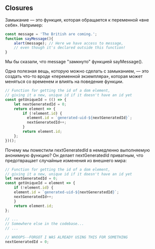 <h2>Closures</h2>

Замыкание — это функция, которая обращается к переменной «вне себя». Например:

```javascript
const message = 'The British are coming.';
function sayMessage(){
    alert(message); // Here we have access to message,
    // even though it's declared outside this function!
}
```

Мы бы сказали, что message "замкнуто" функцией sayMessage().

Одна полезная вещь, которую можно сделать с замыканием, — это создать что-то вроде «переменной экземпляра», 
которая может меняться со временем и влиять на поведение функции.

```javascript
// Function for getting the id of a dom element,
// giving it a new, unique id if it doesn't have an id yet
const getUniqueId = (() => {
    let nextGeneratedId = 0;
    return element => {
        if (!element.id) {
          element.id = `generated-uid-${nextGeneratedId}`;
          nextGeneratedId++;
        }
        return element.id;
    };
})();
```

Почему мы поместили nextGeneratedId в немедленно выполняемую анонимную функцию? Он делает nextGeneratedId приватным, 
что предотвращает случайные изменения из внешнего мира:

```javascript
// Function for getting the id of a dom element,
// giving it a new, unique id if it doesn't have an id yet
let nextGeneratedId = 0;
const getUniqueId = element => {
    if (!element.id) {
    element.id = `generated-uid-${nextGeneratedId}`;
    nextGeneratedId++;
    }
    return element.id;
};

// ...
// Somewhere else in the codebase...
// ...

// WHOOPS--FORGOT I WAS ALREADY USING THIS FOR SOMETHING
nextGeneratedId = 0;

```
